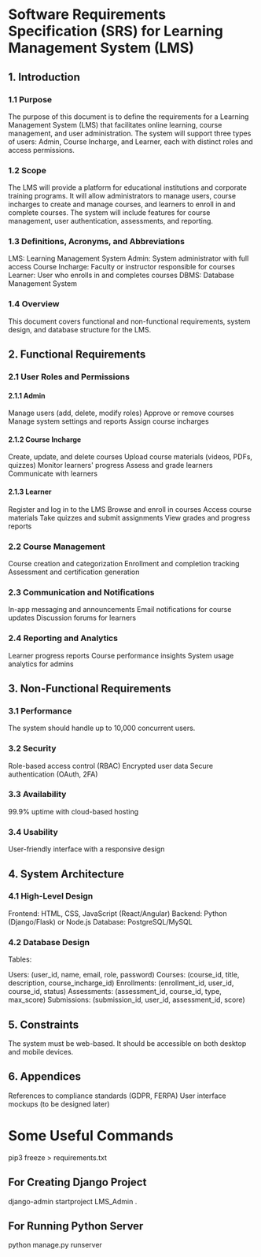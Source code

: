 # Software Requirements Specification (SRS) for Learning Management System (LMS)
## 1. Introduction
### 1.1 Purpose
The purpose of this document is to define the requirements for a Learning Management System (LMS) that facilitates online learning, course management, and user administration. The system will support three types of users: Admin, Course Incharge, and Learner, each with distinct roles and access permissions.

### 1.2 Scope
The LMS will provide a platform for educational institutions and corporate training programs. It will allow administrators to manage users, course incharges to create and manage courses, and learners to enroll in and complete courses. The system will include features for course management, user authentication, assessments, and reporting.

### 1.3 Definitions, Acronyms, and Abbreviations
LMS: Learning Management System
Admin: System administrator with full access
Course Incharge: Faculty or instructor responsible for courses
Learner: User who enrolls in and completes courses
DBMS: Database Management System
### 1.4 Overview
This document covers functional and non-functional requirements, system design, and database structure for the LMS.

## 2. Functional Requirements
### 2.1 User Roles and Permissions
#### 2.1.1 Admin
Manage users (add, delete, modify roles)
Approve or remove courses
Manage system settings and reports
Assign course incharges
#### 2.1.2 Course Incharge
Create, update, and delete courses
Upload course materials (videos, PDFs, quizzes)
Monitor learners' progress
Assess and grade learners
Communicate with learners
#### 2.1.3 Learner
Register and log in to the LMS
Browse and enroll in courses
Access course materials
Take quizzes and submit assignments
View grades and progress reports
### 2.2 Course Management
Course creation and categorization
Enrollment and completion tracking
Assessment and certification generation
### 2.3 Communication and Notifications
In-app messaging and announcements
Email notifications for course updates
Discussion forums for learners
### 2.4 Reporting and Analytics
Learner progress reports
Course performance insights
System usage analytics for admins
## 3. Non-Functional Requirements
### 3.1 Performance
The system should handle up to 10,000 concurrent users.

### 3.2 Security
Role-based access control (RBAC)
Encrypted user data
Secure authentication (OAuth, 2FA)
### 3.3 Availability
99.9% uptime with cloud-based hosting

### 3.4 Usability
User-friendly interface with a responsive design

## 4. System Architecture
### 4.1 High-Level Design
Frontend: HTML, CSS, JavaScript (React/Angular)
Backend: Python (Django/Flask) or Node.js
Database: PostgreSQL/MySQL
### 4.2 Database Design
Tables:

Users: (user_id, name, email, role, password)
Courses: (course_id, title, description, course_incharge_id)
Enrollments: (enrollment_id, user_id, course_id, status)
Assessments: (assessment_id, course_id, type, max_score)
Submissions: (submission_id, user_id, assessment_id, score)
## 5. Constraints
The system must be web-based.
It should be accessible on both desktop and mobile devices.
## 6. Appendices
References to compliance standards (GDPR, FERPA)
User interface mockups (to be designed later)

# Some Useful Commands
pip3 freeze > requirements.txt 
## For Creating Django Project
django-admin startproject LMS_Admin . 
## For Running Python Server
python manage.py runserver